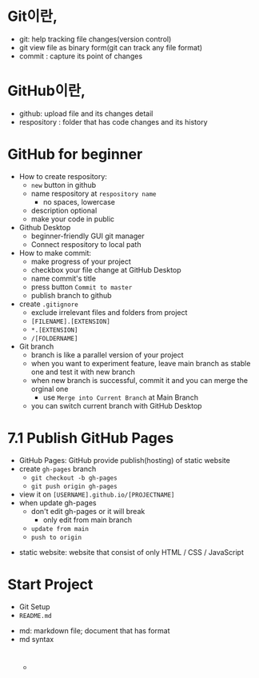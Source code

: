 # Git이란,
  - git: help tracking file changes(version control)
  - git view file as binary form(git can track any file format)
  - commit
    : capture its point of changes
# GitHub이란,
  - github: upload file and its changes detail
  - respository
    : folder that has code changes and its history

# GitHub for beginner
  - How to create respository:
    - `new` button in github
	- name respository at `respository name`
	  - no spaces, lowercase
	- description optional
	- make your code in public
  - Github Desktop
    - beginner-friendly GUI git manager
	- Connect respository to local path
  - How to make commit:
    - make progress of your project
	- checkbox your file change at GitHub Desktop
	- name commit's title
	- press button `Commit to master`
	- publish branch to github
  - create `.gitignore`
    - exclude irrelevant files and folders from project
	- `[FILENAME].[EXTENSION]`
	- `*.[EXTENSION]`
	- `/[FOLDERNAME]`
  - Git branch
    - branch is like a parallel version of your project
	- when you want to experiment feature, leave main branch as stable one and test it with new branch
	- when new branch is successful, commit it and you can merge the orginal one
	  - use `Merge into Current Branch` at Main Branch
	- you can switch current branch with GitHub Desktop

# 7.1 Publish GitHub Pages
  - GitHub Pages: GitHub provide publish(hosting) of static website
  - create `gh-pages` branch
    - `git checkout -b gh-pages`
	- `git push origin gh-pages`
  - view it on `[USERNAME].github.io/[PROJECTNAME]`
  - when update gh-pages
    - don't edit gh-pages or it will break
	  - only edit from main branch
    - `update from main`
	- `push to origin`
  * static website: website that consist of only HTML / CSS / JavaScript
# Start Project
  - Git Setup
  - `README.md` 
  
  * md: markdown file; document that has format
  * md syntax
    - #